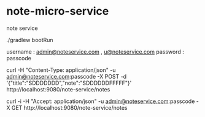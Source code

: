 # note-micro-service
note service


./gradlew bootRun

username : admin@noteservice.com , u@noteservice.com
password : passcode 


curl -H "Content-Type: application/json" -u admin@noteservice.com:passcode -X POST -d '{"title":"SDDDDDDD","note":"SDDDDDDFFFFF"}' http://localhost:9080/note-service/notes


curl -i -H "Accept: application/json" -u admin@noteservice.com:passcode -X GET http://localhost:9080/note-service/notes
